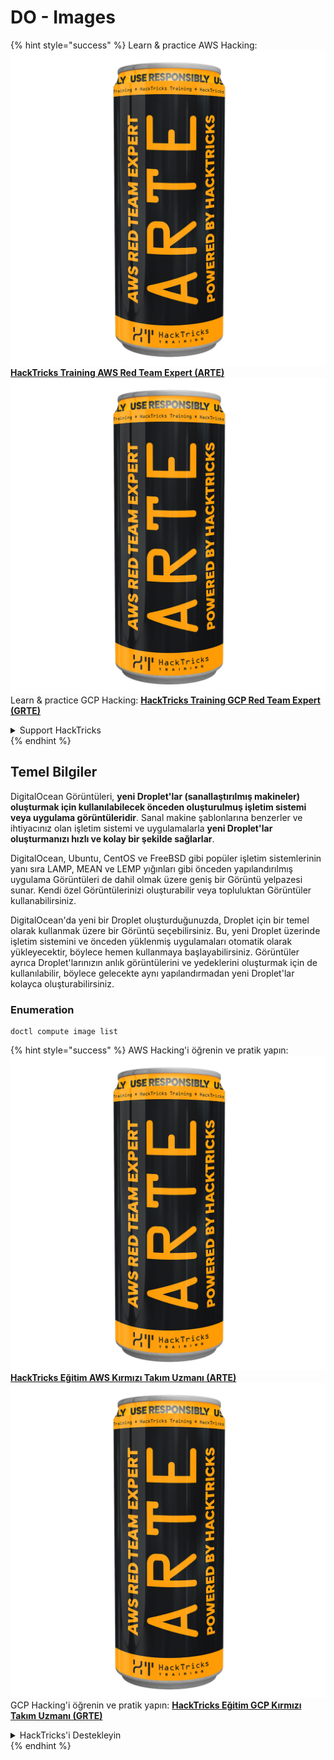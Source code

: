 # DO - Images

{% hint style="success" %}
Learn & practice AWS Hacking:<img src="../../../.gitbook/assets/image (1) (1) (1).png" alt="" data-size="line">[**HackTricks Training AWS Red Team Expert (ARTE)**](https://training.hacktricks.xyz/courses/arte)<img src="../../../.gitbook/assets/image (1) (1) (1).png" alt="" data-size="line">\
Learn & practice GCP Hacking: <img src="../../../.gitbook/assets/image (2).png" alt="" data-size="line">[**HackTricks Training GCP Red Team Expert (GRTE)**<img src="../../../.gitbook/assets/image (2).png" alt="" data-size="line">](https://training.hacktricks.xyz/courses/grte)

<details>

<summary>Support HackTricks</summary>

* Check the [**subscription plans**](https://github.com/sponsors/carlospolop)!
* **Join the** 💬 [**Discord group**](https://discord.gg/hRep4RUj7f) or the [**telegram group**](https://t.me/peass) or **follow** us on **Twitter** 🐦 [**@hacktricks\_live**](https://twitter.com/hacktricks_live)**.**
* **Share hacking tricks by submitting PRs to the** [**HackTricks**](https://github.com/carlospolop/hacktricks) and [**HackTricks Cloud**](https://github.com/carlospolop/hacktricks-cloud) github repos.

</details>
{% endhint %}

## Temel Bilgiler

DigitalOcean Görüntüleri, **yeni Droplet'lar (sanallaştırılmış makineler) oluşturmak için kullanılabilecek önceden oluşturulmuş işletim sistemi veya uygulama görüntüleridir**. Sanal makine şablonlarına benzerler ve ihtiyacınız olan işletim sistemi ve uygulamalarla **yeni Droplet'lar oluşturmanızı hızlı ve kolay bir şekilde sağlarlar**.

DigitalOcean, Ubuntu, CentOS ve FreeBSD gibi popüler işletim sistemlerinin yanı sıra LAMP, MEAN ve LEMP yığınları gibi önceden yapılandırılmış uygulama Görüntüleri de dahil olmak üzere geniş bir Görüntü yelpazesi sunar. Kendi özel Görüntülerinizi oluşturabilir veya topluluktan Görüntüler kullanabilirsiniz.

DigitalOcean'da yeni bir Droplet oluşturduğunuzda, Droplet için bir temel olarak kullanmak üzere bir Görüntü seçebilirsiniz. Bu, yeni Droplet üzerinde işletim sistemini ve önceden yüklenmiş uygulamaları otomatik olarak yükleyecektir, böylece hemen kullanmaya başlayabilirsiniz. Görüntüler ayrıca Droplet'larınızın anlık görüntülerini ve yedeklerini oluşturmak için de kullanılabilir, böylece gelecekte aynı yapılandırmadan yeni Droplet'lar kolayca oluşturabilirsiniz.

### Enumeration
```
doctl compute image list
```
{% hint style="success" %}
AWS Hacking'i öğrenin ve pratik yapın:<img src="../../../.gitbook/assets/image (1) (1) (1).png" alt="" data-size="line">[**HackTricks Eğitim AWS Kırmızı Takım Uzmanı (ARTE)**](https://training.hacktricks.xyz/courses/arte)<img src="../../../.gitbook/assets/image (1) (1) (1).png" alt="" data-size="line">\
GCP Hacking'i öğrenin ve pratik yapın: <img src="../../../.gitbook/assets/image (2).png" alt="" data-size="line">[**HackTricks Eğitim GCP Kırmızı Takım Uzmanı (GRTE)**<img src="../../../.gitbook/assets/image (2).png" alt="" data-size="line">](https://training.hacktricks.xyz/courses/grte)

<details>

<summary>HackTricks'i Destekleyin</summary>

* [**abonelik planlarını**](https://github.com/sponsors/carlospolop) kontrol edin!
* **💬 [**Discord grubuna**](https://discord.gg/hRep4RUj7f) veya [**telegram grubuna**](https://t.me/peass) katılın ya da **Twitter'da** 🐦 [**@hacktricks\_live**](https://twitter.com/hacktricks_live)**'i takip edin.**
* **Hacking ipuçlarını paylaşmak için** [**HackTricks**](https://github.com/carlospolop/hacktricks) ve [**HackTricks Cloud**](https://github.com/carlospolop/hacktricks-cloud) github reposuna PR gönderin.

</details>
{% endhint %}
